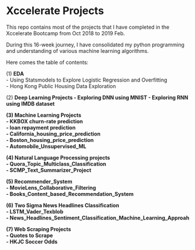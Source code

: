 # Xccelerate Projects

This repo contains most of the projects that I have completed in the Xccelerate Bootcamp from Oct 2018 to 2019 Feb. 

During this 16-week journey, I have consolidated my python programming and understanding of various machine learning algorithms.

Here comes the table of contents: 

(1) <b>EDA</b>  
	- Using Statsmodels to Explore Logistic Regression and Overfitting  
	- Hong Kong Public Housing Data Exploration  

(2) <b>Deep Learning Projects
	- Exploring DNN using MNIST
	- Exploring RNN using IMDB dataset

(3) <b>Machine Learning Projects</b>  
	- KKBOX churn-rate prediction  
	- loan repayment prediction  
	- California_housing_price_prediction   
	- Boston_housing_price_prediction  
	- Automobile_Unsupervised_ML  

(4) <b>Natural Language Processing projects</b>    
	- Quora_Topic_Multiclass_Classification  
	- SCMP_Text_Summarizer_Project  

(5) <b>Recommender_System</b>  
	- MovieLens_Collaborative_Filtering  
	- Books_Content_based_Recommendation_System  

(6) <b>Two Sigma News Headlines Classification</b>  
	- LSTM_Vader_Texblob  
	- News_Headlines_Sentiment_Classification_Machine_Learning_Approah   

(7) <b>Web Scraping Projects</b>  
	- Quotes to Scrape   
	- HKJC Soccer Odds  

